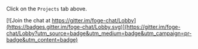 Click on the `Projects` tab above.


[![Join the chat at https://gitter.im/foge-chat/Lobby](https://badges.gitter.im/foge-chat/Lobby.svg)](https://gitter.im/foge-chat/Lobby?utm_source=badge&utm_medium=badge&utm_campaign=pr-badge&utm_content=badge)